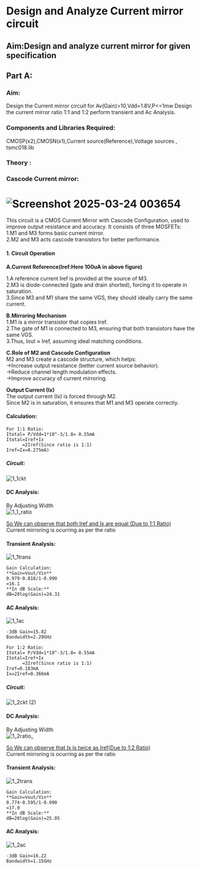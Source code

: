 # Design and Analyze Current mirror circuit

## Aim:Design and analyze current mirror for given specification
## Part A:
### Aim: 
Design the Current mirror circuit for Av(Gain)>10,Vdd=1.8V,P<=1mw Design the current mirror ratio 1:1 and 1:2 perform transient and Ac Analysis.</br>
### Components and Libraries Required: 
CMOSP(x2),CMOSN(x1),Current source(Reference),Voltage sources , tsmc018.lib</br>
### Theory :
### Cascode Current mirror:
# ![Screenshot 2025-03-24 003654](https://github.com/user-attachments/assets/1b6d7118-2aad-46a0-a3e4-4c608eb9ac4f)

This circuit is a CMOS Current Mirror with Cascode Configuration, used to improve output resistance and accuracy. It consists of three MOSFETs:</br>
1.M1 and M3 forms basic current mirror.</br>
2.M2 and M3 acts cascode transistors for better performance.</br>

#### 1. Circuit Operation</br>

**A.Current Reference(Iref:Here 100uA in above figure)**</br>

1.A reference current Iref is provided at the source of M3.</br>
2.M3 is diode-connected (gate and drain shorted), forcing it to operate in saturation.</br>
3.Since M3 and M1 share the same VGS, they should ideally carry the same current.</br>

**B.Mirroring Mechanism**</br>
1.M1 is a mirror transistor that copies Iref.</br>
2.The gate of M1 is connected to M3, ensuring that both transistors have the same VGS.</br>
3.Thus, Iout ≈ Iref, assuming ideal matching conditions.</br>

**C.Role of M2 and Cascode Configuration**</br>
M2 and M3 create a cascode structure, which helps:</br>
->Increase output resistance (better current source behavior).</br>
->Reduce channel length modulation effects.</br>
->Improve accuracy of current mirroring.</br>

**Output Current (Ix)**</br>
The output current (Ix) is forced through M2.</br>
Since M2 is in saturation, it ensures that M1 and M3 operate correctly.</br>

#### Calculation:
    For 1:1 Ratio:
    Itotal= P/Vdd=1*10^-3/1.8= 0.55mA
    Itotal=Iref+Ix
          =2Iref(Since ratio is 1:1)
    Iref=Ix=0.275mA)
##### Circuit:
![1_1ckt](https://github.com/user-attachments/assets/64689321-ce2d-4ffa-8a76-c933d8175abc)</br>
#### DC Analysis:
By Adjusting Width</br>
![1_1_ratio](https://github.com/user-attachments/assets/9b8a5cbf-144d-482c-a6f9-902903185359)

<u>So We can observe that both Iref and Ix are equal (Due to 1:1 Ratio)</u></br>
Current mirroring is ocurring as per the ratio</br>
#### Transient Analysis:
![1_1trans](https://github.com/user-attachments/assets/6d4b222e-7f86-49d2-8cac-7b0d8213e49f)

    Gain Calculation:
    **Gain=Vout/Vin**
    0.979-0.818/1-0.990
    =16.1
    **In dB Scale:**
    dB=20log(Gain)=24.31
#### AC Analysis:
![1_1ac](https://github.com/user-attachments/assets/8d6889ab-c541-4cc7-b569-76d2cdd1f022)

    -3dB Gain=15.82 
    Bandwidth=2.29GHz

    For 1:2 Ratio:
    Itotal= P/Vdd=1*10^-3/1.8= 0.55mA
    Itotal=Iref+Ix
          =3Iref(Since ratio is 1:1)
    Iref=0.183mA
    Ix=2Iref=0.366mA
##### Circuit:
![1_2ckt (2)](https://github.com/user-attachments/assets/3b3c4e87-594d-4657-a225-499196cefe3e)</br>
#### DC Analysis:
By Adjusting Width</br>
![1_2ratio_](https://github.com/user-attachments/assets/6b798dd8-9b07-48ba-a3bc-f72511dd8d46)

<u>So We can observe that Ix is twice as Iref(Due to 1:2 Ratio)</u></br>
Current mirroring is ocurring as per the ratio</br>
#### Transient Analysis:
![1_2trans](https://github.com/user-attachments/assets/f33ba827-5546-4795-bfc8-fe644597c0ad)

    Gain Calculation:
    **Gain=Vout/Vin**
    0.774-0.595/1-0.990
    =17.9
    **In dB Scale:**
    dB=20log(Gain)=25.05
#### AC Analysis:
![1_2ac](https://github.com/user-attachments/assets/455a6f15-0b5e-4099-a9d9-c6759b4c4a27)


    -3dB Gain=16.22
    Bandwidth=1.15GHz


      

